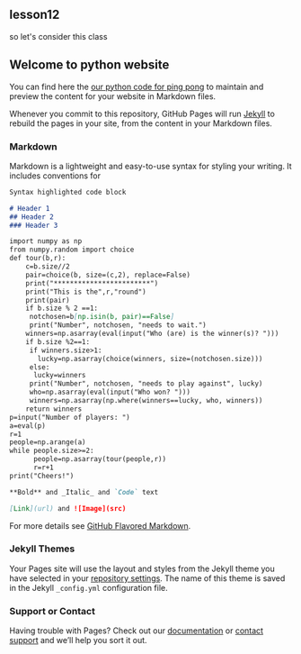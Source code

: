## lesson12
so let's consider this class

## Welcome to python website

You can find here the [our python code for ping pong](https://github.com/zainabnazari/python/blob/master/pingictp.ipynb) to maintain and preview the content for your website in Markdown files.

Whenever you commit to this repository, GitHub Pages will run [Jekyll](https://jekyllrb.com/) to rebuild the pages in your site, from the content in your Markdown files.

### Markdown

Markdown is a lightweight and easy-to-use syntax for styling your writing. It includes conventions for

```markdown
Syntax highlighted code block

# Header 1
## Header 2
### Header 3

import numpy as np
from numpy.random import choice
def tour(b,r):
    c=b.size//2
    pair=choice(b, size=(c,2), replace=False)
    print("************************")
    print("This is the",r,"round")
    print(pair)
    if b.size % 2 ==1:
     notchosen=b[np.isin(b, pair)==False]
     print("Number", notchosen, "needs to wait.")
    winners=np.asarray(eval(input("Who (are) is the winner(s)? ")))
    if b.size %2==1:
     if winners.size>1:
       lucky=np.asarray(choice(winners, size=(notchosen.size)))
     else:
      lucky=winners
     print("Number", notchosen, "needs to play against", lucky)
     who=np.asarray(eval(input("Who won? ")))
     winners=np.asarray(np.where(winners==lucky, who, winners))
    return winners
p=input("Number of players: ")
a=eval(p)
r=1
people=np.arange(a)
while people.size>=2:
      people=np.asarray(tour(people,r))
      r=r+1
print("Cheers!")

**Bold** and _Italic_ and `Code` text

[Link](url) and ![Image](src)
```

For more details see [GitHub Flavored Markdown](https://guides.github.com/features/mastering-markdown/).

### Jekyll Themes

Your Pages site will use the layout and styles from the Jekyll theme you have selected in your [repository settings](https://github.com/zainabnazari/python/settings). The name of this theme is saved in the Jekyll `_config.yml` configuration file.

### Support or Contact

Having trouble with Pages? Check out our [documentation](https://help.github.com/categories/github-pages-basics/) or [contact support](https://github.com/contact) and we’ll help you sort it out.
